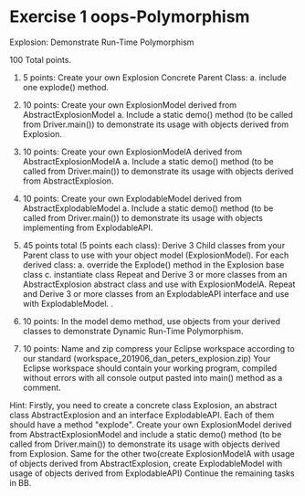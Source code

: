 # Exercise 1 oops-Polymorphism

Explosion: Demonstrate Run-Time Polymorphism

100 Total points.
1. 5 points: Create your own Explosion Concrete Parent Class:
    a. include one explode() method.
2. 10 points: Create your own ExplosionModel derived from AbstractExplosionModel
           a. Include a static demo() method (to be called from Driver.main()) to demonstrate its usage
    with objects derived from Explosion.
3. 10 points: Create your own ExplosionModelA derived from AbstractExplosionModelA
           a. Include a static demo() method (to be called from Driver.main()) to demonstrate its usage
    with objects derived from AbstractExplosion.
4. 10 points: Create your own ExplodableModel derived from AbstractExplodableModel
           a. Include a static demo() method (to be called from Driver.main()) to demonstrate its usage
    with objects implementing from ExplodableAPI.
5. 45 points total (5 points each class): Derive 3 Child classes from your Parent class to use with your object model (ExplosionModel). For each derived class:
    a. override the Explode() method in the Explosion base class
           c.  instantiate class
Repeat and Derive 3 or more classes from an AbstractExplosion abstract class and use with ExplosionModelA.
Repeat and Derive 3 or more classes from an ExplodableAPI interface and use with ExplodableModel.
.
6. 10 points: In the model demo method, use objects from your derived classes to demonstrate Dynamic Run-Time Polymorphism.

7. 10 points: Name and zip compress your Eclipse workspace according to our standard (workspace_201906_dan_peters_explosion.zip) Your Eclipse workspace should contain your working program, compiled without errors with all console output pasted into main() method as a comment.

Hint:
    Firstly, you need to create a concrete class Explosion, an abstract class AbstractExplosion and an interface ExplodableAPI. Each of them should have a method "explode".
    Create your own ExplosionModel derived from AbstractExplosionModel and include a static demo() method (to be called from Driver.main()) to demonstrate its usage with objects derived from Explosion.
    Same for the other two(create ExplosionModelA with usage of objects derived from AbstractExplosion, create ExplodableModel with usage of objects derived from ExplodableAPI)
    Continue the remaining tasks in BB.
